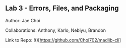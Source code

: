 ## Lab 3 - Errors, Files, and Packaging ##

Author: Jae Choi

Collaborations: 
Anthony, Karlo, Nebiyu, Brandon


Link to Repo:
!()[https://github.com/Choi702/madlib-cli]